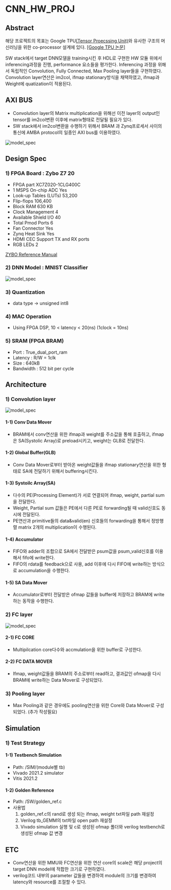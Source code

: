 # CNN_HW_PROJ

## Abstract
해당 프로젝트의 목표는 Google TPU[(Tensor Proecssing Unit)](https://cloud.google.com/blog/products/ai-machine-learning/an-in-depth-look-at-googles-first-tensor-processing-unit-tpu)와 유사한 구조의 머신러닝을 위한 co-processor 설계에 있다.
[[Google TPU 논문]](https://arxiv.org/abs/1704.04760)

SW stack에서 target DNN모델을 training시킨 후 HDL로 구현한 HW 모듈 위에서 inferencing과정을 진행, performance 요소들을 평가한다.
Inferencing 과정을 위해서 독립적인 Convolution, Fully Connected, Max Pooling layer들을 구현하였다. 
Convolution layer연산은 im2col, ifmap stationary방식을 채택하였고, ifmap과 Weight에 quatization이 적용된다.  


## AXI BUS
- Convolution layer의 Matrix multiplication을 위해선 이전 layer의 output인 tensor를 im2col변환 이후에 matrix형태로 전달될 필요가 있다. 
- SW stack에서 im2col변환을 수행하기 위해서 BRAM 과 Zynq프로세서 사이의 통신에 AMBA protocol의 일종인 AXI bus를 이용하였다.

![model_spec](./IMG/Conv_layer.png)


## Design Spec

### 1) FPGA Board : Zybo Z7 20
- FPGA part                 XC7Z020-1CLG400C
- 1 MSPS On-chip ADC        Yes	
- Look-up Tables (LUTs)		53,200
- Flip-flops                106,400
- Block RAM		            630 KB
- Clock Management 	        4
- Available Shield I/O		40
- Total Pmod Ports		    6
- Fan Connector		        Yes
- Zynq Heat Sink            Yes
- HDMI CEC Support		    TX and RX ports
- RGB LEDs		            2

[ZYBO Reference Manual](https://www.xilinx.com/content/dam/xilinx/support/documents/university/XUP%20Boards/XUPZYBO/documentation/ZYBO_RM_B_V6.pdf)


### 2) DNN Model : MNIST Classifier
![model_spec](./IMG/CNN_SPEC.PNG)

### 3) Quantization
- data type -> unsigned int8

### 4) MAC Operation
- Using FPGA DSP, 10 < latency < 20(ns) (1clock = 10ns)

### 5) SRAM (FPGA BRAM) 
- Port        : True_dual_port_ram
- Latency     : R/W = 1clk
- Size        : 640kB
- Bandwidth   : 512 bit per cycle


## Architecture

### 1) Convolution layer
![model_spec](./IMG/conv_white.JPG)

#### 1-1) Conv Data Mover
- BRAM에서 conv연산을 위한 ifmap과 weight를 주소값을 통해 호출하고, ifmap은 SA(Systolic Array)로 preload시키고, weight는 GLB로 전달한다. 

#### 1-2) Global Buffer(GLB)
- Conv Data Mover로부터 받아온 weight값들을 ifmap stationary연산을 위한 형태로 SA에 전달하기 위해서 buffering시킨다. 

#### 1-3) Systoilc Array(SA)
- 다수의 PE(Processing Element)가 서로 연결되어 ifmap, weight, partial sum을 전달한다. 
- Weight, Partial sum 값들은 PE에서 다른 PE로 forwarding될 때 valid신호도 동시에 전달된다. 
- PE연산과 primitive들의 data&valid(en) 신호들의 forwarding을 통해서 정방행렬 matrix 2개의 multiplication이 수행된다. 

#### 1-4) Accumulator
- FIFO와 adder의 조합으로 SA에서 전달받은 psum값을 psum_valid신호를 이용해서 fifo에 write한다.
- FIFO의 rdata를 feedback으로 사용, add 이후에 다시 FIFO에 write하는 방식으로 accumulation을 수행한다.  

#### 1-5) SA Data Mover
- Accumulator로부터 전달받은 ofmap 값들을 buffer에 저장하고 BRAM에 write하는 동작을 수행한다.


### 2) FC layer
![model_spec](./IMG/FC.JPG)

#### 2-1) FC CORE
- Multipilcation core다수와 accmulation을 위한 buffer로 구성한다.
#### 2-2) FC DATA MOVER
- Ifmap, weight값들을 BRAM의 주소로부터 read하고, 결과값인 ofmap을 다시 BRAM에 write하는 Data Mover로 구성되었다.


### 3) Pooling layer
- Max Pooling과 같은 경우에도 pooling연산을 위한 Core와 Data Mover로 구성되었다. 
(추가 작성필요)



## Simulation

### 1) Test Strategy
#### 1-1) Testbench Simulation
- Path: /SIM/(module별 tb)
- Vivado 2021.2 simulator
- Vitis 2021.2

#### 1-2) Golden Reference
- Path: /SW/golden_ref.c
- 사용법
    1. golden_ref.c의 rand로 생성 되는 ifmap, weight txt파일 path 재설정
    2. Verilog tb_GEMM의 txt파일 open path 재설정
    3. Vivado simulation 실행 및 c로 생성된 ofmap 폴더와 verilog testbench로 생성된 ofmap 값 변경  


## ETC
- Conv연산을 위한 MMU와 FC연산을 위한 연산 core의 scale은 해당 project의 target DNN model에 적합한 크기로 구현하였다. 
- verilog코드 내부의 parameter 값들을 변경하여 module의 크기를 변경하여 latency와 resource를 조절할 수 있다.

